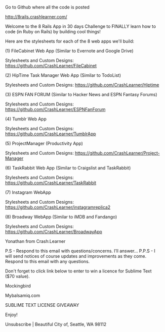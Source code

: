 Go to Github where all the code is posted

http://8rails.crashlearner.com/

Welcome to the 8 Rails App in 30 days Challenge to FINALLY learn how to code (in Ruby on Rails) by building cool things!

Here are the stylesheets for each of the 8 web apps we'll build:

(1) FileCabinet Web App (Similar to Evernote and Google Drive)

Stylesheets and Custom Designs: https://github.com/CrashLearner/FileCabinet

(2) HipTime Task Manager Web App (Similar to TodoList)

Stylesheets and Custom Designs: https://github.com/CrashLearner/Hiptime

(3) ESPN FAN FORUM (Similar to Hacker News and ESPN Fantasy Forums)

Stylesheets and Custom Designs: https://github.com/CrashLearner/ESPNFanForum

(4) Tumblr Web App

Stylesheets and Custom Designs: https://github.com/CrashLearner/TumblrApp

(5) ProjectManager (Productivity App)

Stylesheets and Custom Designs: https://github.com/CrashLearner/Project-Manager

(6) TaskRabbit Web App (Similar to Craigslist and TaskRabbit)

Stylesheets and Custom Designs: https://github.com/CrashLearner/TaskRabbit

(7) Instagram WebApp

Stylesheets and Custom Designs: https://github.com/CrashLearner/instagramreplica2

(8) Broadway WebApp (Similar to iMDB and Fandango)

Stylesheets and Custom Designs: https://github.com/CrashLearner/BroadwayApp


Yonathan from Crash:Learner

P.S - Respond to this email with questions/concerns. I’ll answer…
P.P.S - I will send notices of course updates and improvements as they come. Respond to this email with any questions.

Don't forget to click link below to enter to win a licence for Sublime Text ($70 value).

Mockingbird

Mybalsamiq.com

SUBLIME TEXT LICENSE GIVEAWAY  

Enjoy!



Unsubscribe | Beautiful City of, Seattle, WA 98112
